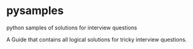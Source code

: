 # pysamples
python samples of solutions for interview questions

A Guide that contains all logical solutions for tricky interview questions.

